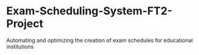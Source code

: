 # Exam-Scheduling-System-FT2-Project
 Automating and optimizing the creation of exam schedules for educational institutions
